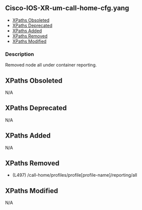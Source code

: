 ## Cisco-IOS-XR-um-call-home-cfg.yang

- [XPaths Obsoleted](#xpaths-obsoleted)
- [XPaths Deprecated](#xpaths-deprecated)
- [XPaths Added](#xpaths-added)
- [XPaths Removed](#xpaths-removed)
- [XPaths Modified](#xpaths-modified)

### Description

Removed node all under container reporting.

## XPaths Obsoleted

N/A

## XPaths Deprecated

N/A

## XPaths Added

N/A

## XPaths Removed

- (L497)	/call-home/profiles/profile[profile-name]/reporting/all

## XPaths Modified

N/A

